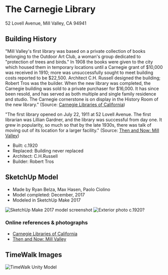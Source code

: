 # The Carnegie Library
52 Lovell Avenue, Mill Valley, CA 94941

## Building History

"Mill Valley's first library was based on a private collection of books belonging to the Outdoor Art Club, a woman's group dedicated to "protection of trees and birds." In 1908 the books were given to the city which housed them in temporary locations until a Carnegie grant of $10,000 was received in 1910; more was unsuccessfully sought to meet building costs reported to be $22,500. Architect C.H. Russell designed the building; Robert Tros was the builder. When the new library was completed, the Carnegie building was sold to a private purchaser for $16,000. It has since been resold, and has served as both multiple and single family residence and studio. The Carnegie cornerstone is on display in the History Room of the new library." (Source: [Carnegie Libraries of California](http://www.carnegie-libraries.org/california/millvalley.html))

"The first library opened on July 22, 1911 at 52 Lovell Avenue. The first librarian was Lillian Gardner, and the library was successful from day one. It grew in popularity, so much so that by the late 1930s, there was talk of moving out of its location for a larger facility." (Source: [Then and Now: Mill Valley](https://patch.com/california/millvalley/then-and-now-mill-valley-library))

- Built: c.1920
- Replaced: Building never replaced
- Architect: C.H.Russell
- Builder: Robert Tros

## SketchUp Model
- Made by Ryan Belza, Max Hasen, Paolo Ciolino
- Model completed: December, 2017
- Modeled in SketchUp Make 2017

![SketchUp Make 2017 model screenshot](https://github.com/TimeWalkOrg/building-mill-valley-ca-carnegie-library/blob/master/carnegie-library-1920.jpg)
![Exterior photo c.1920?](https://github.com/TimeWalkOrg/building-mill-valley-ca-carnegie-library/blob/master/carnegie-library-photo.jpg)

### Online references & photographs
- [Carnegie Libraries of California](http://www.carnegie-libraries.org/california/millvalley.html)
- [Then and Now: Mill Valley](https://patch.com/california/millvalley/then-and-now-mill-valley-library)

## TimeWalk Images
![TimeWalk Unity Model](tbd)
